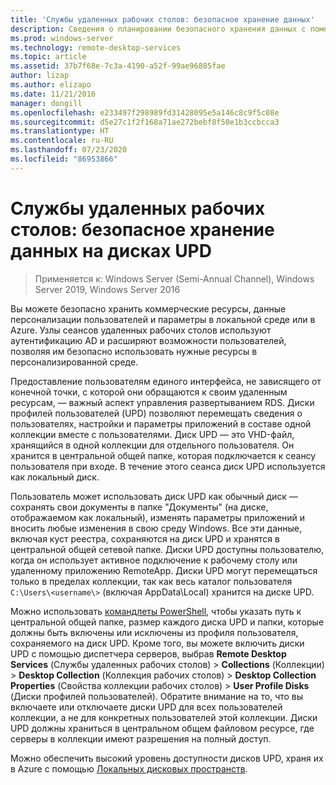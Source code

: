 ```yaml
---
title: 'Службы удаленных рабочих столов: безопасное хранение данных'
description: Сведения о планировании безопасного хранения данных с помощью дисков профилей пользователей (UPD) в RDS.
ms.prod: windows-server
ms.technology: remote-desktop-services
ms.topic: article
ms.assetid: 37b7f68e-7c3a-4190-a52f-99ae96885fae
author: lizap
ms.author: elizapo
ms.date: 11/21/2016
manager: dongill
ms.openlocfilehash: e233497f298989fd31428095e5a146c8c9f5c08e
ms.sourcegitcommit: d5e27c1f2f168a71ae272bebf8f50e1b3ccbcca3
ms.translationtype: HT
ms.contentlocale: ru-RU
ms.lasthandoff: 07/23/2020
ms.locfileid: "86953866"
---
```

# <a name="remote-desktop-services---secure-data-storage-with-upds"></a>Службы удаленных рабочих столов: безопасное хранение данных на дисках UPD

>Применяется к: Windows Server (Semi-Annual Channel), Windows Server 2019, Windows Server 2016

Вы можете безопасно хранить коммерческие ресурсы, данные персонализации пользователей и параметры в локальной среде или в Azure. Узлы сеансов удаленных рабочих столов используют аутентификацию AD и расширяют возможности пользователей, позволяя им безопасно использовать нужные ресурсы в персонализированной среде. 

Предоставление пользователям единого интерфейса, не зависящего от конечной точки, с которой они обращаются к своим удаленным ресурсам, — важный аспект управления развертыванием RDS. Диски профилей пользователей (UPD) позволяют перемещать сведения о пользователях, настройки и параметры приложений в составе одной коллекции вместе с пользователями. Диск UPD — это VHD-файл, хранящийся в одной коллекции для отдельного пользователя. Он хранится в центральной общей папке, которая подключается к сеансу пользователя при входе. В течение этого сеанса диск UPD используется как локальный диск. 

Пользователь может использовать диск UPD как обычный диск — сохранять свои документы в папке "Документы" (на диске, отображаемом как локальный), изменять параметры приложений и вносить любые изменения в свою среду Windows. Все эти данные, включая куст реестра, сохраняются на диск UPD и хранятся в центральной общей сетевой папке. Диски UPD доступны пользователю, когда он использует активное подключение к рабочему столу или удаленному приложению RemoteApp. Диски UPD могут перемещаться только в пределах коллекции, так как весь каталог пользователя `C:\Users\<username\>` (включая AppData\Local) хранится на диске UPD.

Можно использовать [командлеты PowerShell](/archive/blogs/mniehaus/windows-10-1607-keeping-apps-from-coming-back-when-deploying-the-feature-update), чтобы указать путь к центральной общей папке, размер каждого диска UPD и папки, которые должны быть включены или исключены из профиля пользователя, сохраняемого на диск UPD. Кроме того, вы можете включить диски UPD с помощью диспетчера серверов, выбрав **Remote Desktop Services** (Службы удаленных рабочих столов)  > **Collections** (Коллекции)  > **Desktop Collection** (Коллекция рабочих столов)  > **Desktop Collection Properties** (Свойства коллекции рабочих столов)  > **User Profile Disks** (Диски профилей пользователей). Обратите внимание на то, что вы включаете или отключаете диски UPD для всех пользователей коллекции, а не для конкретных пользователей этой коллекции. Диски UPD должны храниться в центральном общем файловом ресурсе, где серверы в коллекции имеют разрешения на полный доступ. 

Можно обеспечить высокий уровень доступности дисков UPD, храня их в Azure с помощью [Локальных дисковых пространств](rds-storage-spaces-direct-deployment.md). 
